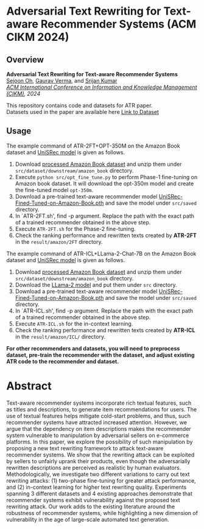 # Adversarial Text Rewriting for Text-aware Recommender Systems (ACM CIKM 2024)

Overview
---------------
**Adversarial Text Rewriting for Text-aware Recommender Systems**  
[Sejoon Oh](https://sejoonoh.github.io/), [Gaurav Verma](https://gaurav22verma.github.io/), and [Srijan Kumar](https://www.cc.gatech.edu/~srijan/)  
*[ACM International Conference on Information and Knowledge Management (CIKM)](https://www.cikm2024.org/), 2024*  

This repository contains code and datasets for ATR paper.  
Datasets used in the paper are available here [Link to Dataset](https://drive.google.com/file/d/1mp8NEOHVYC1q-CESFin4cUuO-0-N2Qkz/view?usp=sharing)  

Usage
---------------
The example command of ATR-2FT+OPT-350M on the Amazon Book dataset and [UniSRec model](https://github.com/RUCAIBox/UniSRec) is given as follows.

 1. Download [processed Amazon Book dataset](https://drive.google.com/file/d/1_k10CKv0VsRON3L_PcTBhoQ09EOer70q/view?usp=drive_link) and unzip them under `src/dataset/downstream/amazon_book` directory.
 2. Execute `python src/opt_fine_tune.py` to perform Phase-1 fine-tuning on Amazon book dataset. It will download the opt-350m model and create the fine-tuned model `opt-350m`.
 3. Download a pre-trained text-aware recommender model [UniSRec-Fined-Tuned-on-Amazon-Book.pth](https://drive.google.com/file/d/1d7fLYgs0ZTAdCwK6wpszWTIm7QciuB3U/view?usp=drive_link) and save the model under `src/saved` directory.
 4. In `ATR-2FT.sh', find -p argument. Replace the path with the exact path of a trained recommender obtained in the above step. 
 5. Execute `ATR-2FT.sh` for the Phase-2 fine-tuning.  
 6. Check the ranking performance and rewritten texts created by **ATR-2FT** in the `result/amazon/2FT` directory.  


The example command of ATR-ICL+LLama-2-Chat-7B on the Amazon Book dataset and [UniSRec model](https://github.com/RUCAIBox/UniSRec) is given as follows.

 1. Download [processed Amazon Book dataset](https://drive.google.com/file/d/1_k10CKv0VsRON3L_PcTBhoQ09EOer70q/view?usp=drive_link) and unzip them under `src/dataset/downstream/amazon_book` directory.
 2. Download the [LLama-2 model](https://github.com/facebookresearch/llama) and put them under `src` directory.
 3. Download a pre-trained text-aware recommender model [UniSRec-Fined-Tuned-on-Amazon-Book.pth](https://drive.google.com/file/d/1d7fLYgs0ZTAdCwK6wpszWTIm7QciuB3U/view?usp=drive_link) and save the model under `src/saved` directory.
 4. In `ATR-ICL.sh', find -p argument. Replace the path with the exact path of a trained recommender obtained in the above step. 
 5. Execute `ATR-ICL.sh` for the in-context learning.   
 6. Check the ranking performance and rewritten texts created by **ATR-ICL** in the `result/amazon/ICL/` directory.  

**For other recommenders and datasets, you will need to preprocess dataset, pre-train the recommender with the dataset, and adjust existing ATR code to the recommender and dataset.**

# Abstract 
Text-aware recommender systems incorporate rich textual features, such as titles and descriptions, to generate item recommendations for users. The use of textual features helps mitigate cold-start problems, and thus, such recommender systems have attracted increased attention. However, we argue that the dependency on item descriptions makes the recommender system vulnerable to manipulation by adversarial sellers on e-commerce platforms. In this paper, we explore the possibility of such manipulation by proposing a new
text rewriting framework to attack text-aware recommender systems. We show that the rewriting attack can be exploited by sellers to unfairly uprank their products, even though the adversarially rewritten descriptions are perceived as realistic by human evaluators. Methodologically, we investigate two different variations to carry out text rewriting attacks: (1) two-phase fine-tuning for greater attack performance, and (2) in-context learning for higher text rewriting quality. Experiments spanning 3 different datasets
and 4 existing approaches demonstrate that recommender systems exhibit vulnerability against the proposed text rewriting attack. Our work adds to the existing literature around the robustness
of recommender systems, while highlighting a new dimension of vulnerability in the age of large-scale automated text generation.
